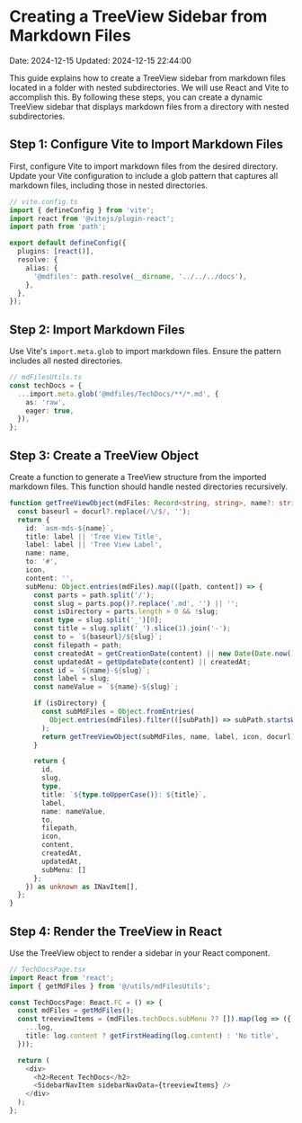 # Creating a TreeView Sidebar from Markdown Files

Date: 2024-12-15 
Updated: 2024-12-15 22:44:00

This guide explains how to create a TreeView sidebar from markdown files located in a folder with nested subdirectories. We will use React and Vite to accomplish this. By following these steps, you can create a dynamic TreeView sidebar that displays markdown files from a directory with nested subdirectories.

## Step 1: Configure Vite to Import Markdown Files

First, configure Vite to import markdown files from the desired directory. Update your Vite configuration to include a glob pattern that captures all markdown files, including those in nested directories.

```typescript
// vite.config.ts
import { defineConfig } from 'vite';
import react from '@vitejs/plugin-react';
import path from 'path';

export default defineConfig({
  plugins: [react()],
  resolve: {
    alias: {
      '@mdfiles': path.resolve(__dirname, '../../../docs'),
    },
  },
});
```

## Step 2: Import Markdown Files

Use Vite's `import.meta.glob` to import markdown files. Ensure the pattern includes all nested directories.

```typescript
// mdFilesUtils.ts
const techDocs = {
  ...import.meta.glob('@mdfiles/TechDocs/**/*.md', {
    as: 'raw',
    eager: true,
  }),
};
```

## Step 3: Create a TreeView Object

Create a function to generate a TreeView structure from the imported markdown files. This function should handle nested directories recursively.

```typescript
function getTreeViewObject(mdFiles: Record<string, string>, name?: string, label?: string, icon?: JSX.Element, docurl?: string): INavItem {
  const baseurl = docurl?.replace(/\/$/, '');
  return {
    id: `asm-mds-${name}`,
    title: label || 'Tree View Title',
    label: label || 'Tree View Label',
    name: name,
    to: '#',
    icon,
    content: '',
    subMenu: Object.entries(mdFiles).map(([path, content]) => {
      const parts = path.split('/');
      const slug = parts.pop()?.replace('.md', '') || '';
      const isDirectory = parts.length > 0 && !slug;
      const type = slug.split('_')[0];
      const title = slug.split('_').slice(1).join('-');
      const to = `${baseurl}/${slug}`;
      const filepath = path;
      const createdAt = getCreationDate(content) || new Date(Date.now());
      const updatedAt = getUpdateDate(content) || createdAt;
      const id = `${name}-${slug}`;
      const label = slug;
      const nameValue = `${name}-${slug}`;

      if (isDirectory) {
        const subMdFiles = Object.fromEntries(
          Object.entries(mdFiles).filter(([subPath]) => subPath.startsWith(path))
        );
        return getTreeViewObject(subMdFiles, name, label, icon, docurl);
      }

      return {
        id,
        slug,
        type,
        title: `${type.toUpperCase()}: ${title}`,
        label,
        name: nameValue,
        to,
        filepath,
        icon,
        content,
        createdAt,
        updatedAt,
        subMenu: []
      };
    }) as unknown as INavItem[],
  };
}
```

## Step 4: Render the TreeView in React

Use the TreeView object to render a sidebar in your React component.

```typescript
// TechDocsPage.tsx
import React from 'react';
import { getMdFiles } from '@/utils/mdFilesUtils';

const TechDocsPage: React.FC = () => {
  const mdFiles = getMdFiles();
  const treeviewItems = (mdFiles.techDocs.subMenu ?? []).map(log => ({
    ...log,
    title: log.content ? getFirstHeading(log.content) : 'No title',
  }));

  return (
    <div>
      <h2>Recent TechDocs</h2>
      <SidebarNavItem sidebarNavData={treeviewItems} />
    </div>
  );
};
```

